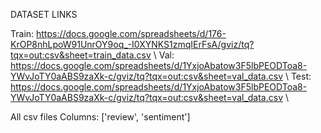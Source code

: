 DATASET LINKS

Train: https://docs.google.com/spreadsheets/d/176-KrOP8nhLpoW91UnrOY9oq_-I0XYNKS1zmqIErFsA/gviz/tq?tqx=out:csv&sheet=train_data.csv \\
Val: https://docs.google.com/spreadsheets/d/1YxjoAbatow3F5lbPEODToa8-YWvJoTY0aABS9zaXk-c/gviz/tq?tqx=out:csv&sheet=val_data.csv \\
Test: https://docs.google.com/spreadsheets/d/1YxjoAbatow3F5lbPEODToa8-YWvJoTY0aABS9zaXk-c/gviz/tq?tqx=out:csv&sheet=val_data.csv \\


All csv files
Columns:  ['review', 'sentiment']
